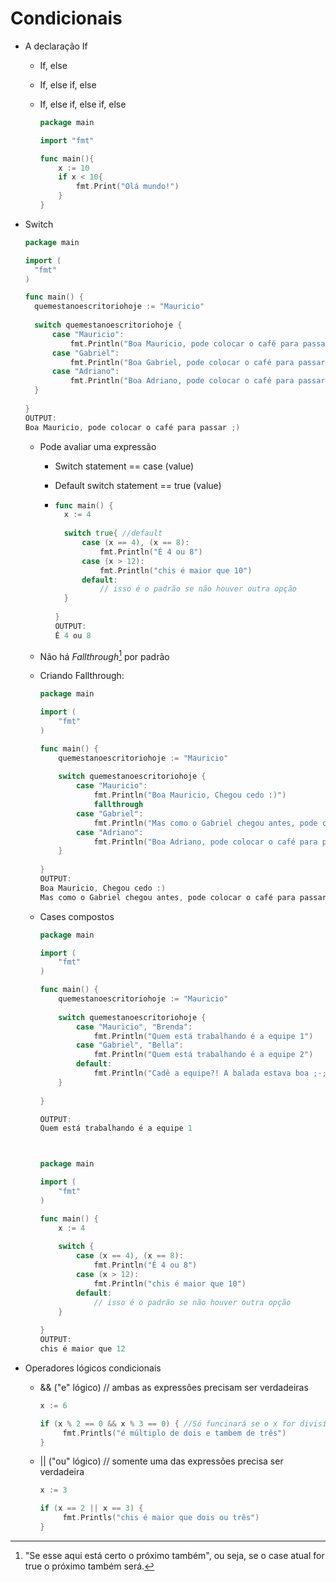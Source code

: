 # Condicionais

- A declaração If

  - If, else

  - If, else if, else

  - If, else if, else if, else

    ```GO
    package main
    
    import "fmt"
    
    func main(){
        x := 10
        if x < 10{
            fmt.Print("Olá mundo!")
        }
    }
    ```

- Switch

  ```GO
  package main
  
  import (
  	"fmt"
  )
  
  func main() {
  	quemestanoescritoriohoje := "Mauricio"
  	
  	switch quemestanoescritoriohoje {
  		case "Mauricio":
  			fmt.Println("Boa Mauricio, pode colocar o café para passar ;)")
  		case "Gabriel":
  			fmt.Println("Boa Gabriel, pode colocar o café para passar ;)")
  		case "Adriano":
  			fmt.Println("Boa Adriano, pode colocar o café para passar ;)")
  	}
  	
  }
  OUTPUT:
  Boa Mauricio, pode colocar o café para passar ;)
  ```

  

  - Pode avaliar uma expressão

    - Switch statement == case (value)

    - Default switch statement == true (value)

    - ```GO
      func main() {
      	x := 4
      	
      	switch true{ //default
      		case (x == 4), (x == 8):
      			fmt.Println("É 4 ou 8")
      		case (x > 12):
      			fmt.Println("chis é maior que 10")
      		default:
      			// isso é o padrão se não houver outra opção
      	}
      	
      }
      OUTPUT:
      É 4 ou 8
      ```

  - Não há *Fallthrough*[^*] por padrão

  - Criando Fallthrough:

    ```GO
    package main
    
    import (
    	"fmt"
    )
    
    func main() {
    	quemestanoescritoriohoje := "Mauricio"
    	
    	switch quemestanoescritoriohoje {
    		case "Mauricio":
    			fmt.Println("Boa Mauricio, Chegou cedo :)")
    			fallthrough
    		case "Gabriel":
    			fmt.Println("Mas como o Gabriel chegou antes, pode colocar o café para passar ;)")
    		case "Adriano":
    			fmt.Println("Boa Adriano, pode colocar o café para passar ;)")
    	}
    	
    }
    OUTPUT: 
    Boa Mauricio, Chegou cedo :)
    Mas como o Gabriel chegou antes, pode colocar o café para passar ;)
    ```

  - Cases compostos

    ```GO
    package main
    
    import (
    	"fmt"
    )
    
    func main() {
    	quemestanoescritoriohoje := "Mauricio"
    	
    	switch quemestanoescritoriohoje {
    		case "Mauricio", "Brenda":
    			fmt.Println("Quem está trabalhando é a equipe 1")
    		case "Gabriel", "Bella":
    			fmt.Println("Quem está trabalhando é a equipe 2")
    		default:
    			fmt.Println("Cadê a equipe?! A balada estava boa ;-;")
    	}
    	
    }
    
    OUTPUT: 
    Quem está trabalhando é a equipe 1
    
    
    
    package main
    
    import (
    	"fmt"
    )
    
    func main() {
    	x := 4
    	
    	switch {
    		case (x == 4), (x == 8):
    			fmt.Println("É 4 ou 8")
    		case (x > 12):
    			fmt.Println("chis é maior que 10")
    		default:
    			// isso é o padrão se não houver outra opção
    	}
    	
    }
    OUTPUT:
    chis é maior que 12
    ```

- Operadores lógicos condicionais

  - && ("e" lógico) // ambas as expressões precisam ser verdadeiras

    ```GO
    x := 6
    
    if (x % 2 == 0 && x % 3 == 0) { //Só funcinará se o x for divisível por 2 "E" por 3
         fmt.Printls("é múltiplo de dois e tambem de três")
    }
    ```

  - || ("ou" lógico) // somente uma das expressões precisa ser verdadeira

    ```GO
    x := 3
    
    if (x == 2 || x == 3) {
         fmt.Printls("chis é maior que dois ou três")
    }
    ```

    

[^*]: "Se esse aqui está certo o próximo também", ou seja, se o case atual for true o próximo também será.

